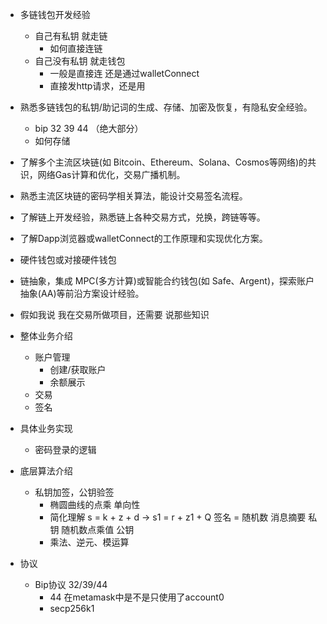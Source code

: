 - 多链钱包开发经验
	- 自己有私钥 就走链
		- 如何直接连链
	- 自己没有私钥 就走钱包
		- 一般是直接连 还是通过walletConnect
		- 直接发http请求，还是用
- 熟悉多链钱包的私钥/助记词的生成、存储、加密及恢复，有隐私安全经验。
	- bip 32 39 44 （绝大部分）
	-	如何存储
- 了解多个主流区块链(如 Bitcoin、Ethereum、Solana、Cosmos等网络)的共识，网络Gas计算和优化，交易广播机制。
- 熟悉主流区块链的密码学相关算法，能设计交易签名流程。
- 了解链上开发经验，熟悉链上各种交易方式，兑换，跨链等等。
- 了解Dapp浏览器或walletConnect的工作原理和实现优化方案。
- 硬件钱包或对接硬件钱包
- 链抽象，集成 MPC(多方计算)或智能合约钱包(如 Safe、Argent)，探索账户抽象(AA)等前沿方案设计经验。

- 假如我说 我在交易所做项目，还需要 说那些知识

- 整体业务介绍
	- 账户管理
		- 创建/获取账户
		- 余额展示
	- 交易
	- 签名
- 具体业务实现
	- 密码登录的逻辑
- 底层算法介绍
	- 私钥加签，公钥验签
		- 椭圆曲线的点乘 单向性
		- 简化理解 s = k + z + d -> s1 = r + z1 + Q
			签名 = 随机数 消息摘要 私钥
					   随机数点乘值      公钥
		- 乘法、逆元、模运算
- 协议
	- Bip协议
		32/39/44
		- 44 在metamask中是不是只使用了account0
		- secp256k1
	






